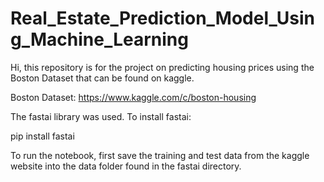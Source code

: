# Real_Estate_Prediction_Model_Using_Machine_Learning

Hi, this repository is for the project on predicting housing prices using the Boston Dataset that can be found on kaggle.

Boston Dataset: https://www.kaggle.com/c/boston-housing

The fastai library was used. To install fastai:

pip install fastai

To run the notebook, first save the training and test data from the kaggle website into the data folder found in the fastai directory.
